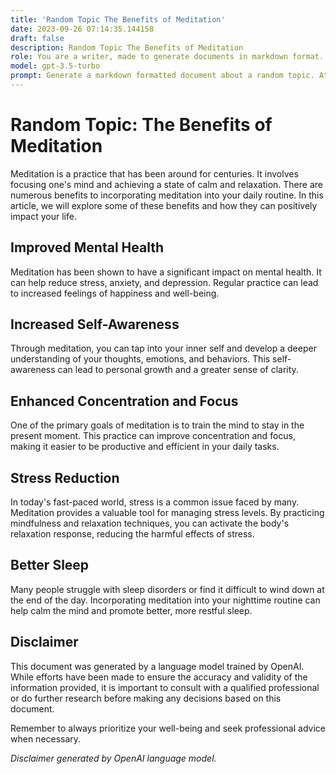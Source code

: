 ```yaml
---
title: 'Random Topic The Benefits of Meditation'
date: 2023-09-26 07:14:35.144158
draft: false
description: Random Topic The Benefits of Meditation
role: You are a writer, made to generate documents in markdown format. It is very important that all of the documents you generate are in valid markdown format.
model: gpt-3.5-turbo
prompt: Generate a markdown formatted document about a random topic. At the bottom, include a disclaimer explaining that the document was generated by you. The first line of the document should be the title. Make sure that the entire document is in proper markdown format, using a mix of various tags to make the document visually appealing.
---
```


# Random Topic: The Benefits of Meditation

Meditation is a practice that has been around for centuries. It involves focusing one's mind and achieving a state of calm and relaxation. There are numerous benefits to incorporating meditation into your daily routine. In this article, we will explore some of these benefits and how they can positively impact your life.

## Improved Mental Health

Meditation has been shown to have a significant impact on mental health. It can help reduce stress, anxiety, and depression. Regular practice can lead to increased feelings of happiness and well-being.

## Increased Self-Awareness

Through meditation, you can tap into your inner self and develop a deeper understanding of your thoughts, emotions, and behaviors. This self-awareness can lead to personal growth and a greater sense of clarity.

## Enhanced Concentration and Focus

One of the primary goals of meditation is to train the mind to stay in the present moment. This practice can improve concentration and focus, making it easier to be productive and efficient in your daily tasks.

## Stress Reduction

In today's fast-paced world, stress is a common issue faced by many. Meditation provides a valuable tool for managing stress levels. By practicing mindfulness and relaxation techniques, you can activate the body's relaxation response, reducing the harmful effects of stress.

## Better Sleep

Many people struggle with sleep disorders or find it difficult to wind down at the end of the day. Incorporating meditation into your nighttime routine can help calm the mind and promote better, more restful sleep.

## Disclaimer

This document was generated by a language model trained by OpenAI. While efforts have been made to ensure the accuracy and validity of the information provided, it is important to consult with a qualified professional or do further research before making any decisions based on this document.

Remember to always prioritize your well-being and seek professional advice when necessary.

*Disclaimer generated by OpenAI language model.*
